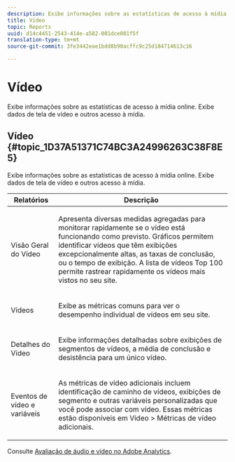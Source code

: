```yaml
---
description: Exibe informações sobre as estatísticas de acesso à mídia online. Exibe dados de tela de vídeo e outros acesso à mídia.
title: Vídeo
topic: Reports
uuid: d14c4451-2543-414e-a582-001dce001f5f
translation-type: tm+mt
source-git-commit: 3fe3442eae1bdd8b90acffc9c25d184714613c16

---
```



# Vídeo

Exibe informações sobre as estatísticas de acesso à mídia online. Exibe dados de tela de vídeo e outros acesso à mídia.

## Vídeo {#topic_1D37A51371C74BC3A24996263C38F8E5}

Exibe informações sobre as estatísticas de acesso à mídia online. Exibe dados de tela de vídeo e outros acesso à mídia.

<table id="table_A032C55365C34F808764965ADF62F81F"> 
 <thead> 
  <tr> 
   <th colname="col1" class="entry"> Relatórios </th> 
   <th colname="col2" class="entry"> Descrição </th> 
  </tr> 
 </thead>
 <tbody> 
  <tr> 
   <td colname="col1"> Visão Geral do Vídeo </td> 
   <td colname="col2"> <p> Apresenta diversas medidas agregadas para monitorar rapidamente se o vídeo está funcionando como previsto. Gráficos permitem identificar vídeos que têm exibições excepcionalmente altas, as taxas de conclusão, ou o tempo de exibição. A lista de vídeos Top 100 permite rastrear rapidamente os vídeos mais vistos no seu site. </p> </td> 
  </tr> 
  <tr> 
   <td colname="col1"> Vídeos </td> 
   <td colname="col2"> <p> Exibe as métricas comuns para ver o desempenho individual de vídeos em seu site. </p> </td> 
  </tr> 
  <tr> 
   <td colname="col1"> Detalhes do Vídeo </td> 
   <td colname="col2"> <p> Exibe informações detalhadas sobre exibições de segmentos de vídeos, a média de conclusão e desistência para um único vídeo. </p> </td> 
  </tr> 
  <tr> 
   <td colname="col1"> Eventos de vídeo e variáveis </td> 
   <td colname="col2"> <p> As métricas de vídeo adicionais incluem identificação de caminho de vídeos, exibições de segmento e outras variáveis personalizadas que você pode associar com vídeo. Essas métricas estão disponíveis em <span class="uicontrol">Vídeo</span> &gt; <span class="uicontrol">Métricas de vídeo adicionais</span>. </p> </td> 
  </tr> 
 </tbody> 
</table>

Consulte [Avaliação de áudio e vídeo no Adobe Analytics](https://docs.adobe.com/content/help/pt-BR/media-analytics/using/media-overview.html).

